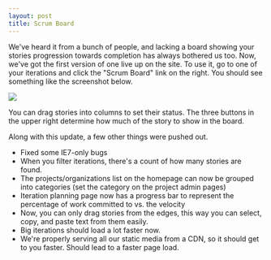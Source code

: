 ```yaml
---
layout: post
title: Scrum Board
---
```


We've heard it from a bunch of people, and lacking a board showing your stories progression towards completion has always bothered us too.  Now, we've got the first version of one live up on the site.  To use it, go to one of your iterations and click the "Scrum Board" link on the right.  You should see something like the screenshot below.

![](http://scrumdo-cdn.s3.amazonaws.com/manual_uploads/scrum_board.png)

You can drag stories into columns to set their status.  The three buttons in the upper right determine how much of the story to show in the board.  

Along with this update, a few other things were pushed out.

* Fixed some IE7-only bugs
* When you filter iterations, there's a count of how many stories are found.
* The projects/organizations list on the homepage can now be grouped into categories (set the category on the project admin pages)
* Iteration planning page now has a progress bar to represent the percentage of work committed to vs. the velocity
* Now, you can only drag stories from the edges, this way you can select, copy, and paste text from them easily.
* Big iterations should load a lot faster now.
* We're properly serving all our static media from a CDN, so it should get to you faster.  Should lead to a faster page load.